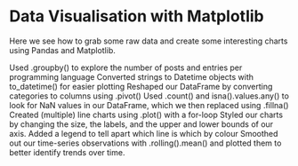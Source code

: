 # Data Visualisation with Matplotlib

Here we see how to grab some raw data and create some interesting charts using Pandas and Matplotlib.


Used .groupby() to explore the number of posts and entries per programming language
Converted strings to Datetime objects with to_datetime() for easier plotting
Reshaped our DataFrame by converting categories to columns using .pivot()
Used .count() and isna().values.any() to look for NaN values in our DataFrame, which we then replaced using .fillna()
Created (multiple) line charts using .plot() with a for-loop
Styled our charts by changing the size, the labels, and the upper and lower bounds of our axis.
Added a legend to tell apart which line is which by colour
Smoothed out our time-series observations with .rolling().mean() and plotted them to better identify trends over time.
